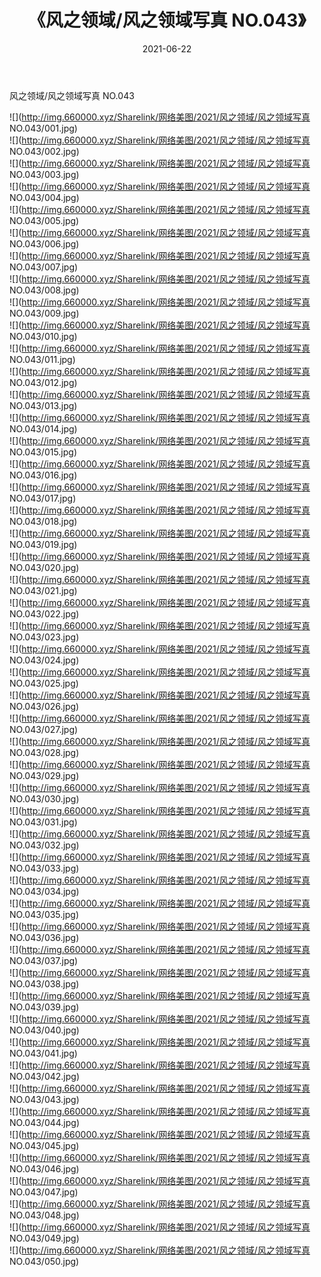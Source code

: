 ﻿---
layout: post
title:  《风之领域/风之领域写真 NO.043》
date:   2021-06-22
img: http://img.660000.xyz/Sharelink/网络美图/2021/风之领域/风之领域写真 NO.043/000.jpg
categories: [美女, 清纯, 唯美]
---

风之领域/风之领域写真 NO.043

 ![](http://img.660000.xyz/Sharelink/网络美图/2021/风之领域/风之领域写真 NO.043/001.jpg) <br>![](http://img.660000.xyz/Sharelink/网络美图/2021/风之领域/风之领域写真 NO.043/002.jpg) <br>![](http://img.660000.xyz/Sharelink/网络美图/2021/风之领域/风之领域写真 NO.043/003.jpg) <br>![](http://img.660000.xyz/Sharelink/网络美图/2021/风之领域/风之领域写真 NO.043/004.jpg) <br>![](http://img.660000.xyz/Sharelink/网络美图/2021/风之领域/风之领域写真 NO.043/005.jpg) <br>![](http://img.660000.xyz/Sharelink/网络美图/2021/风之领域/风之领域写真 NO.043/006.jpg) <br>![](http://img.660000.xyz/Sharelink/网络美图/2021/风之领域/风之领域写真 NO.043/007.jpg) <br>![](http://img.660000.xyz/Sharelink/网络美图/2021/风之领域/风之领域写真 NO.043/008.jpg) <br>![](http://img.660000.xyz/Sharelink/网络美图/2021/风之领域/风之领域写真 NO.043/009.jpg) <br>![](http://img.660000.xyz/Sharelink/网络美图/2021/风之领域/风之领域写真 NO.043/010.jpg) <br>![](http://img.660000.xyz/Sharelink/网络美图/2021/风之领域/风之领域写真 NO.043/011.jpg) <br>![](http://img.660000.xyz/Sharelink/网络美图/2021/风之领域/风之领域写真 NO.043/012.jpg) <br>![](http://img.660000.xyz/Sharelink/网络美图/2021/风之领域/风之领域写真 NO.043/013.jpg) <br>![](http://img.660000.xyz/Sharelink/网络美图/2021/风之领域/风之领域写真 NO.043/014.jpg) <br>![](http://img.660000.xyz/Sharelink/网络美图/2021/风之领域/风之领域写真 NO.043/015.jpg) <br>![](http://img.660000.xyz/Sharelink/网络美图/2021/风之领域/风之领域写真 NO.043/016.jpg) <br>![](http://img.660000.xyz/Sharelink/网络美图/2021/风之领域/风之领域写真 NO.043/017.jpg) <br>![](http://img.660000.xyz/Sharelink/网络美图/2021/风之领域/风之领域写真 NO.043/018.jpg) <br>![](http://img.660000.xyz/Sharelink/网络美图/2021/风之领域/风之领域写真 NO.043/019.jpg) <br>![](http://img.660000.xyz/Sharelink/网络美图/2021/风之领域/风之领域写真 NO.043/020.jpg) <br>![](http://img.660000.xyz/Sharelink/网络美图/2021/风之领域/风之领域写真 NO.043/021.jpg) <br>![](http://img.660000.xyz/Sharelink/网络美图/2021/风之领域/风之领域写真 NO.043/022.jpg) <br>![](http://img.660000.xyz/Sharelink/网络美图/2021/风之领域/风之领域写真 NO.043/023.jpg) <br>![](http://img.660000.xyz/Sharelink/网络美图/2021/风之领域/风之领域写真 NO.043/024.jpg) <br>![](http://img.660000.xyz/Sharelink/网络美图/2021/风之领域/风之领域写真 NO.043/025.jpg) <br>![](http://img.660000.xyz/Sharelink/网络美图/2021/风之领域/风之领域写真 NO.043/026.jpg) <br>![](http://img.660000.xyz/Sharelink/网络美图/2021/风之领域/风之领域写真 NO.043/027.jpg) <br>![](http://img.660000.xyz/Sharelink/网络美图/2021/风之领域/风之领域写真 NO.043/028.jpg) <br>![](http://img.660000.xyz/Sharelink/网络美图/2021/风之领域/风之领域写真 NO.043/029.jpg) <br>![](http://img.660000.xyz/Sharelink/网络美图/2021/风之领域/风之领域写真 NO.043/030.jpg) <br>![](http://img.660000.xyz/Sharelink/网络美图/2021/风之领域/风之领域写真 NO.043/031.jpg) <br>![](http://img.660000.xyz/Sharelink/网络美图/2021/风之领域/风之领域写真 NO.043/032.jpg) <br>![](http://img.660000.xyz/Sharelink/网络美图/2021/风之领域/风之领域写真 NO.043/033.jpg) <br>![](http://img.660000.xyz/Sharelink/网络美图/2021/风之领域/风之领域写真 NO.043/034.jpg) <br>![](http://img.660000.xyz/Sharelink/网络美图/2021/风之领域/风之领域写真 NO.043/035.jpg) <br>![](http://img.660000.xyz/Sharelink/网络美图/2021/风之领域/风之领域写真 NO.043/036.jpg) <br>![](http://img.660000.xyz/Sharelink/网络美图/2021/风之领域/风之领域写真 NO.043/037.jpg) <br>![](http://img.660000.xyz/Sharelink/网络美图/2021/风之领域/风之领域写真 NO.043/038.jpg) <br>![](http://img.660000.xyz/Sharelink/网络美图/2021/风之领域/风之领域写真 NO.043/039.jpg) <br>![](http://img.660000.xyz/Sharelink/网络美图/2021/风之领域/风之领域写真 NO.043/040.jpg) <br>![](http://img.660000.xyz/Sharelink/网络美图/2021/风之领域/风之领域写真 NO.043/041.jpg) <br>![](http://img.660000.xyz/Sharelink/网络美图/2021/风之领域/风之领域写真 NO.043/042.jpg) <br>![](http://img.660000.xyz/Sharelink/网络美图/2021/风之领域/风之领域写真 NO.043/043.jpg) <br>![](http://img.660000.xyz/Sharelink/网络美图/2021/风之领域/风之领域写真 NO.043/044.jpg) <br>![](http://img.660000.xyz/Sharelink/网络美图/2021/风之领域/风之领域写真 NO.043/045.jpg) <br>![](http://img.660000.xyz/Sharelink/网络美图/2021/风之领域/风之领域写真 NO.043/046.jpg) <br>![](http://img.660000.xyz/Sharelink/网络美图/2021/风之领域/风之领域写真 NO.043/047.jpg) <br>![](http://img.660000.xyz/Sharelink/网络美图/2021/风之领域/风之领域写真 NO.043/048.jpg) <br>![](http://img.660000.xyz/Sharelink/网络美图/2021/风之领域/风之领域写真 NO.043/049.jpg) <br>![](http://img.660000.xyz/Sharelink/网络美图/2021/风之领域/风之领域写真 NO.043/050.jpg) <br>